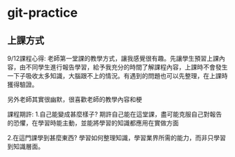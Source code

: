 # git-practice
## 上課方式
9/12課程心得:
老師第一堂課的教學方式，讓我感覺很有趣。先讓學生預習上課內容，由不同學生進行報告學習，給予我充分的時間了解課程內容，上課時不會發生一下子吸收太多知識，大腦跟不上的情況。有遇到的問題也可以先整理，在上課時獲得驗證。

另外老師其實很幽默，很喜歡老師的教學內容和梗


課程期許:
1.自己能變成甚麼樣子?
期許自己能在這堂課，盡可能克服自己對報告的恐懼，在學習時能主動，並能將學習的知識都應用在實做方面

2.在這門課學到甚麼東西?
學習如何整理知識，學習業界所需的能力，而非只學習到知識層面。